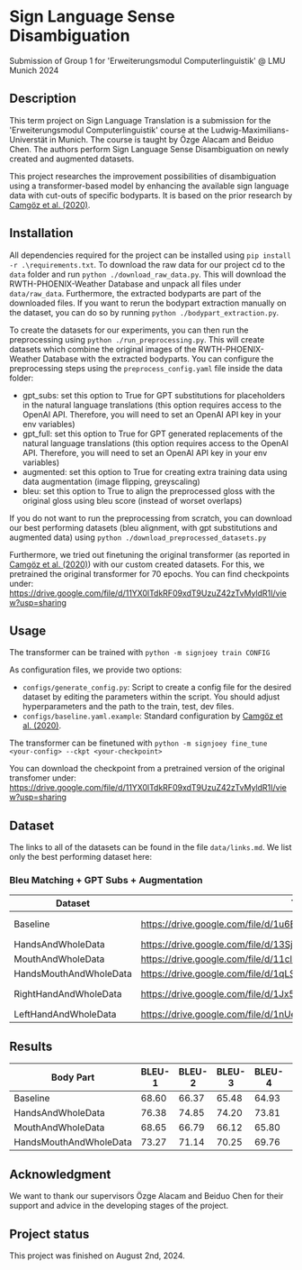 # Sign Language Sense Disambiguation
Submission of Group 1 for 'Erweiterungsmodul Computerlinguistik' @ LMU Munich 2024

## Description
This term project on Sign Language Translation is a submission for the 'Erweiterungsmodul Computerlinguistik' course at the Ludwig-Maximilians-Universtät in Munich. The course is taught by Özge Alacam and Beiduo Chen.
The authors perform Sign Language Sense Disambiguation on newly created and augmented datasets.

This project researches the improvement possibilities of disambiguation using a transformer-based model by enhancing the available sign language data with cut-outs of specific bodyparts.
It is based on the prior research by [Camgöz et al. (2020)](https://arxiv.org/abs/2003.13830).


## Installation
All dependencies required for the project can be installed using ``pip install -r .\requirements.txt``. To download the raw data for our project cd to the ``data`` folder and run ``python ./download_raw_data.py``. This will download the RWTH-PHOENIX-Weather Database and unpack all files under ``data/raw_data``. Furthermore, the extracted bodyparts are part of the downloaded files. If you want to rerun the bodypart extraction manually on the dataset, you can do so by running ``python ./bodypart_extraction.py``.

To create the datasets for our experiments, you can then run the preprocessing using ``python ./run_preprocessing.py``. This will create datasets which combine the original images of the RWTH-PHOENIX-Weather Database with the extracted bodyparts. You can configure the preprocessing steps using the ``preprocess_config.yaml`` file inside the data folder:
- gpt_subs: set this option to True for GPT substitutions for placeholders in the natural language translations (this option requires access to the OpenAI API. Therefore, you will need to set an OpenAI API key in your env variables)
- gpt_full: set this option to True for GPT generated replacements of the natural language translations (this option requires access to the OpenAI API. Therefore, you will need to set an OpenAI API key in your env variables)
- augmented: set this option to True for creating extra training data using data augmentation (image flipping, greyscaling)
- bleu: set this option to True to align the preprocessed gloss with the original gloss using bleu score (instead of worset overlaps)

If you do not want to run the preprocessing from scratch, you can download our best performing datasets (bleu alignment, with gpt substitutions and augmented data) using ``python ./download_preprocessed_datasets.py``

Furthermore, we tried out finetuning the original transformer (as reported in [Camgöz et al. (2020)](https://arxiv.org/abs/2003.13830)) with our custom created datasets. For this, we pretrained the original transformer for 70 epochs. You can find checkpoints under: https://drive.google.com/file/d/11YX0lTdkRF09xdT9UzuZ42zTvMyldR1I/view?usp=sharing

## Usage
The transformer can be trained with ```python -m signjoey train CONFIG```

As configuration files, we provide two options:
- ```configs/generate_config.py```: Script to create a config file for the desired dataset by editing the parameters within the script. You should adjust hyperparameters and the path to the train, test, dev files.
- ```configs/baseline.yaml.example```: Standard configuration by [Camgöz et al. (2020)](https://arxiv.org/abs/2003.13830).

The transformer can be finetuned with ``python -m signjoey fine_tune <your-config> --ckpt <your-checkpoint>``

You can download the checkpoint from a pretrained version of the original transfomer under: https://drive.google.com/file/d/11YX0lTdkRF09xdT9UzuZ42zTvMyldR1I/view?usp=sharing
## Dataset
The links to all of the datasets can be found in the file ```data/links.md```. We list only the best performing dataset here:

### Bleu Matching + GPT Subs + Augmentation
| Dataset                   | Train | Test | Dev |
|---------------------------|-------|------|-----|
| Baseline            | https://drive.google.com/file/d/1u6EHk9fVclyAqBtC2Qyxdu4g8_EpJeJe | https://drive.google.com/file/d/1aR4ybwTi6DzMsHhh4rQZVnTeaURfOcdN | https://drive.google.com/file/d/10OVYAfXhXa-aFCnTbHczkWxNohmuCQM9 |
| HandsAndWholeData     | https://drive.google.com/file/d/13SjJ4QyKABtupA0rmx8vuxQwyJPclSbf |  https://drive.google.com/file/d/1INpTE0vUKj2DxIJEZFUh4UCuiDp2exYC | https://drive.google.com/file/d/1iP7ba0KQQ31--PNu3ZVZSjjPke1wZbao |
| MouthAndWholeData    | https://drive.google.com/file/d/11cl9kjcW3IPw84gLk7-SwsBQYMEcwiw8 | https://drive.google.com/file/d/1zDkeL1C5t9uQWr0qYF8_QsNLPCTZUwlF | https://drive.google.com/file/d/19T_qqVD2ft1sZzsKhfuAq3dHBhNS6AKo |
| HandsMouthAndWholeData | https://drive.google.com/file/d/1qLSluNUMywQNRNqRueImH59spbYByw2n | https://drive.google.com/file/d/1XzqZ7UX7UNyFNgbD6kcooLbVv0OCDJhQ | https://drive.google.com/file/d/11nann53Ntd3ly9LzlyomGCUGJxQ16KEI |
| RightHandAndWholeData       | https://drive.google.com/file/d/1Jx5W6f3xD0c5vHpTKwD-96bRSNbtuEgZ | https://drive.google.com/file/d/1gnxnpi6a5ntAviabFE32vCUIqY3VXAcL | https://drive.google.com/file/d/1GamKKx2s4aJs1Xa-O9SF1MBykHMRuww_ |
| LeftHandAndWholeData        | https://drive.google.com/file/d/1nUe49pdCuV7MJZBKn4Ovqo0hkLAsognB | https://drive.google.com/file/d/1PVfnWVx1mmZNqphOjM3wvx3NEHA_1W5m | https://drive.google.com/file/d/10LYy9Gx3Ictz59gPRHAK_NOcnWalNJRO |

## Results
| Body Part                   | BLEU-1 | BLEU-2 | BLEU-3 | BLEU-4 | ROUGE | CHRF |
|---------------------------|---------------|---------|--------|--------|--------|--------|
| Baseline            | 68.60 | 66.37 | 65.48 | 64.93 | 70.60 | 71.98 |
| HandsAndWholeData     | 76.38 | 74.85 | 74.20 | 73.81 | 77.25 | 80.10 |
| MouthAndWholeData    | 68.65 | 66.79 | 66.12 | 65.80 | 68.58 | 72.24 |
| HandsMouthAndWholeData | 73.27 | 71.14 | 70.25 | 69.76 | 74.06 | 75.73 |

## Acknowledgment
We want to thank our supervisors Özge Alacam and Beiduo Chen for their support and advice in the developing stages of the project.

## Project status
This project was finished on August 2nd, 2024.
<!-- This project is a work-in-progress. -->
